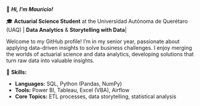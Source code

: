 👋 ***Hi, I'm Mauricio!***

🎓 **Actuarial Science Student** at the Universidad Autónoma de Querétaro (UAQ) | **Data Analytics** & **Storytelling with Data**| 

Welcome to my GitHub profile! I’m in my senior year, passionate about applying data-driven insights to solve business challenges. I enjoy merging the worlds of actuarial science and data analytics, developing solutions that turn raw data into valuable insights.

💼 **Skills:**
- **Languages:** SQL, Python (Pandas, NumPy)
- **Tools:** Power BI, Tableau, Excel (VBA), Airflow
- **Core Topics:** ETL processes, data storytelling, statistical analysis
